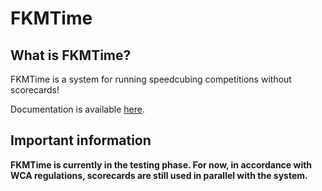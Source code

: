 # FKMTime

## What is FKMTime?

FKMTime is a system for running speedcubing competitions without scorecards! 

Documentation is available [here](https://fkmtime.github.io/docs).

## Important information

**FKMTime is currently in the testing phase. For now, in accordance with WCA regulations, scorecards are still used in parallel with the system.**
